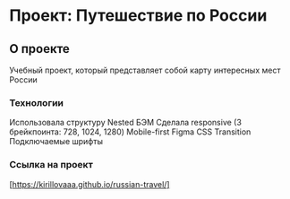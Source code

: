 # Проект: Путешествие по России

## О проекте

Учебный проект, который представляет собой карту интересных мест России 

### Технологии

Использовала структуру Nested БЭМ
Сделала responsive (3 брейкпоинта: 728, 1024, 1280)
Mobile-first
Figma
CSS Transition
Подключаемые шрифты

### Ссылка на проект

[https://kirillovaaa.github.io/russian-travel/]
